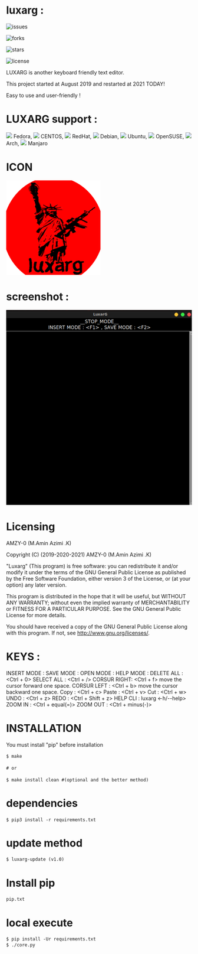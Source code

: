 # luxarg :

![issues](https://img.shields.io/github/issues/amzy-0/luxarg)

![forks](https://img.shields.io/github/forks/amzy-0/luxarg)

![stars](https://img.shields.io/github/stars/amzy-0/luxarg)

![license](https://img.shields.io/github/license/amzy-0/luxarg)


LUXARG is another keyboard friendly text editor.

This project started at August 2019 and restarted at 2021 TODAY!

Easy to use and user-friendly !




# LUXARG support :

![](https://icons.iconarchive.com/icons/tatice/operating-systems/48/Fedora-icon.png) 
Fedora, 
![](https://icons.iconarchive.com/icons/fatcow/farm-fresh/32/centos-icon.png)
CENTOS,
![](https://icons.iconarchive.com/icons/saki/nuoveXT/48/Apps-redhat-icon.png)
RedHat,
![](https://icons.iconarchive.com/icons/tatice/operating-systems/48/Debian-icon.png)
Debian,
![](https://icons.iconarchive.com/icons/tatice/operating-systems/48/Ubuntu-icon.png)
Ubuntu, 
![](https://icons.iconarchive.com/icons/papirus-team/papirus-apps/48/distributor-logo-opensuse-icon.png)
OpenSUSE, 
![](https://icons.iconarchive.com/icons/fatcow/farm-fresh/32/arch-linux-icon.png)
Arch,
![](https://icons.iconarchive.com/icons/papirus-team/papirus-apps/48/manjaro-welcome-icon.png)
Manjaro

# ICON

![ICON](icon/luxarg.png)


# screenshot :

![screenshot](screenshot/1.png)


# Licensing

AMZY-0 (M.Amin Azimi .K) 

Copyright (C) (2019-2020-2021)  AMZY-0 (M.Amin Azimi .K) 

"Luxarg" (This program) is free software: you can redistribute it and/or modify
it under the terms of the GNU General Public License as published by
the Free Software Foundation, either version 3 of the License, or
(at your option) any later version.

This program is distributed in the hope that it will be useful,
but WITHOUT ANY WARRANTY; without even the implied warranty of
MERCHANTABILITY or FITNESS FOR A PARTICULAR PURPOSE.  See the
GNU General Public License for more details.

You should have received a copy of the GNU General Public License
along with this program.  If not, see <http://www.gnu.org/licenses/>.



# KEYS : 

INSERT MODE : <F1>
SAVE   MODE : <F2>
OPEN   MODE : <F3>
HELP   MODE : <F4>
DELETE ALL  : <Ctrl + 0>
SELECT ALL  : <Ctrl + />
CORSUR RIGHT: <Ctrl + f> move the cursor forward one space.
CORSUR LEFT : <Ctrl + b> move the cursor backward one space.
Copy        : <Ctrl + c>
Paste       : <Ctrl + v>
Cut         : <Ctrl + w>
UNDO        : <Ctrl + z>
REDO        : <Ctrl + Shift + z>
HELP   CLI  : luxarg <-h/--help>
ZOOM IN     : <Ctrl + equal(=)>
ZOOM OUT    : <Ctrl + minus(-)>

# INSTALLATION

You must install "pip" before installation   


    $ make 

    # or

    $ make install clean #(optional and the better method) 

# dependencies
    
    $ pip3 install -r requirements.txt

# update method
    
    $ luxarg-update (v1.0)


# Install pip
    pip.txt

# local execute 
    $ pip install -Ur requirements.txt
    $ ./core.py
